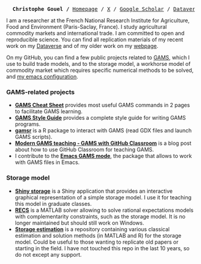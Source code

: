 <p><pre align="center">
  <strong>Christophe Gouel /</strong> <a href="http://www.christophegouel.com/">Homepage</a> / <a href="https://x.com/ChristopheGouel">X</a> / <a href="https://scholar.google.com/citations?user=cw0qKdAAAAAJ">Google Scholar</a> / <a href="https://entrepot.recherche.data.gouv.fr/dataverse/christophe-gouel">Dataverse</a>
</pre></p>

I am a researcher at the French National Research Institute for Agriculture, Food and Environment (Paris-Saclay, France). I study agricultural commodity markets and international trade. I am committed to open and reproducible science. You can find all replication materials of my recent work on my [Dataverse](https://entrepot.recherche.data.gouv.fr/dataverse/christophe-gouel) and of my older work on my [webpage](http://www.christophegouel.com/papers.html).

On my GitHub, you can find a few public projects related to [GAMS](https://www.gams.com/45/docs/UG_Parameters.html#UG_Parameters_ScalarAssignments), which I use to build trade models, and to the storage model, a workhorse model of commodity market which requires specific numerical methods to be solved, and [my emacs configuration](https://github.com/christophe-gouel/dotemacs).

### GAMS-related projects

- **[GAMS Cheat Sheet](https://github.com/christophe-gouel/GAMS-Cheat-Sheet)** provides most useful GAMS commands in 2 pages to facilitate GAMS learning.
- **[GAMS Style Guide](https://github.com/christophe-gouel/gams-style-guide)** provides a complete style guide for writing GAMS programs.
- **[gamsr](https://github.com/christophe-gouel/gamsr)** is a R package to interact with GAMS (read GDX files and launch GAMS scripts).
- **[Modern GAMS teaching - GAMS with GitHub Classroom](https://github.com/economic-modeling-master/gams-blog)** is a blog post about how to use GitHub Classroom for teaching GAMS.
- I contribute to the **[Emacs GAMS mode](https://github.com/ShiroTakeda/gams-mode)**, the package that allows to work with GAMS files in Emacs.

### Storage model

- **[Shiny storage](https://github.com/christophe-gouel/shiny-storage)** is a Shiny application that provides an interactive graphical representation of a simple storage model. I use it for teaching this model in graduate classes.
- **[RECS](https://github.com/christophe-gouel/RECS)** is a MATLAB solver allowing to solve rational expectations models with complementarity constraints, such as the storage model. It is no longer maintained but should still work on Windows.
- **[Storage estimation](https://github.com/christophe-gouel/storage-estimation)** is a repository containing various classical estimation and solution methods (in MATLAB and R) for the storage model. Could be useful to those wanting to replicate old papers or starting in the field. I have not touched this repo in the last 10 years, so do not except any support.
